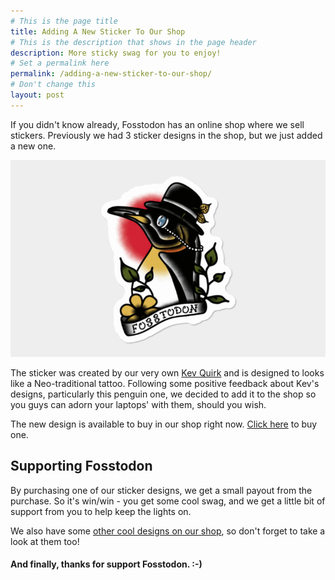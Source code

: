 ```yaml
---
# This is the page title
title: Adding A New Sticker To Our Shop
# This is the description that shows in the page header
description: More sticky swag for you to enjoy!
# Set a permalink here
permalink: /adding-a-new-sticker-to-our-shop/
# Don't change this
layout: post
---
```


If you didn't know already, Fosstodon has an online shop where we sell stickers. Previously we had 3 sticker designs in the shop, but we just added a new one.

![Penguin Sticker](/assets/images/penguin-sticker.png)

The sticker was created by our very own [Kev Quirk](https://fosstodon.org/@kev) and is designed to looks like a Neo-traditional tattoo. Following some positive feedback about Kev's designs, particularly this penguin one, we decided to add it to the shop so you guys can adorn your laptops' with them, should you wish.

The new design is available to buy in our shop right now. [Click here](https://www.designbyhumans.com/shop/sticker/fosstodon-penguin-tattoo/1409991/) to buy one.

## Supporting Fosstodon

By purchasing one of our sticker designs, we get a small payout from the purchase. So it's win/win - you get some cool swag, and we get a little bit of support from you to help keep the lights on.

We also have some [other cool designs on our shop](https://www.designbyhumans.com/shop/Fosstodon/), so don't forget to take a look at them too!

#### And finally, thanks for support Fosstodon. :-)
